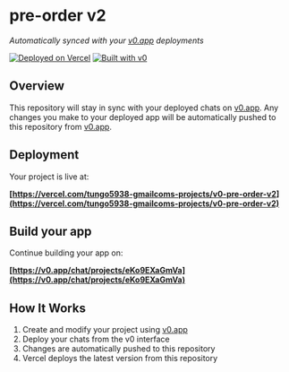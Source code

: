 # pre-order v2

*Automatically synced with your [v0.app](https://v0.app) deployments*

[![Deployed on Vercel](https://img.shields.io/badge/Deployed%20on-Vercel-black?style=for-the-badge&logo=vercel)](https://vercel.com/tungo5938-gmailcoms-projects/v0-pre-order-v2)
[![Built with v0](https://img.shields.io/badge/Built%20with-v0.app-black?style=for-the-badge)](https://v0.app/chat/projects/eKo9EXaGmVa)

## Overview

This repository will stay in sync with your deployed chats on [v0.app](https://v0.app).
Any changes you make to your deployed app will be automatically pushed to this repository from [v0.app](https://v0.app).

## Deployment

Your project is live at:

**[https://vercel.com/tungo5938-gmailcoms-projects/v0-pre-order-v2](https://vercel.com/tungo5938-gmailcoms-projects/v0-pre-order-v2)**

## Build your app

Continue building your app on:

**[https://v0.app/chat/projects/eKo9EXaGmVa](https://v0.app/chat/projects/eKo9EXaGmVa)**

## How It Works

1. Create and modify your project using [v0.app](https://v0.app)
2. Deploy your chats from the v0 interface
3. Changes are automatically pushed to this repository
4. Vercel deploys the latest version from this repository
